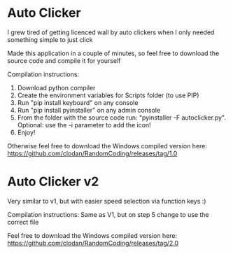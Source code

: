 # Auto Clicker
I grew tired of getting licenced wall by auto clickers when I only needed something simple to just click

Made this application in a couple of minutes, so feel free to download the source code and compile it for yourself

Compilation instructions:
1) Download python compiler
2) Create the environment variables for Scripts folder (to use PIP)
3) Run "pip install keyboard" on any console
4) Run "pip install pyinstaller" on any admin console
5) From the folder with the source code run: "pyinstaller -F autoclicker.py". Optional: use the -i parameter to add the icon!
6) Enjoy!

Otherwise feel free to download the Windows compiled version here: https://github.com/clodan/RandomCoding/releases/tag/1.0


# Auto Clicker v2
Very similar to v1, but with easier speed selection via function keys :)

Compilation instructions:
Same as V1, but on step 5 change to use the correct file

Feel free to download the Windows compiled version here: https://github.com/clodan/RandomCoding/releases/tag/2.0
